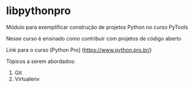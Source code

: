 # libpythonpro
Módulo para exemplificar construção de projetos Python no curso PyTools

Nesse curso é ensinado como contribuir com projetos de código aberto

Link para o curso [Python Pro] (https://www.python.pro.br/)

Tópicos a serem abordados:
1. Git
2. Virtualenv